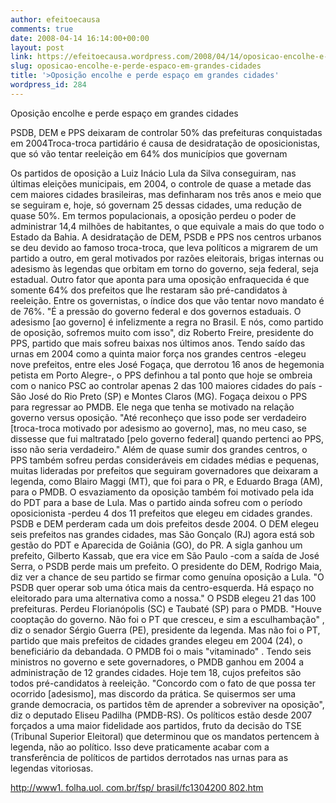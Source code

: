 ```yaml
---
author: efeitoecausa
comments: true
date: 2008-04-14 16:14:00+00:00
layout: post
link: https://efeitoecausa.wordpress.com/2008/04/14/oposicao-encolhe-e-perde-espaco-em-grandes-cidades/
slug: oposicao-encolhe-e-perde-espaco-em-grandes-cidades
title: '>Oposição encolhe e perde espaço em grandes cidades'
wordpress_id: 284
---
```


>

Oposição encolhe e perde espaço em grandes cidades  
  
PSDB, DEM e PPS deixaram de controlar 50% das prefeituras conquistadas em 2004Troca-troca partidário é causa de desidratação de oposicionistas, que só vão tentar reeleição em 64% dos municípios que governam  
  
Os partidos de oposição a Luiz Inácio Lula da Silva conseguiram, nas últimas eleições municipais, em 2004, o controle de quase a metade das cem maiores cidades brasileiras, mas definharam nos três anos e meio que se seguiram e, hoje, só governam 25 dessas cidades, uma redução de quase 50%. Em termos populacionais, a oposição perdeu o poder de administrar 14,4 milhões de habitantes, o que equivale a mais do que todo o Estado da Bahia. A desidratação de DEM, PSDB e PPS nos centros urbanos se deu devido ao famoso troca-troca, que leva políticos a migrarem de um partido a outro, em geral motivados por razões eleitorais, brigas internas ou adesismo às legendas que orbitam em torno do governo, seja federal, seja estadual. Outro fator que aponta para uma oposição enfraquecida é que somente 64% dos prefeitos que lhe restaram são pré-candidatos à reeleição. Entre os governistas, o índice dos que vão tentar novo mandato é de 76%. "É a pressão do governo federal e dos governos estaduais. O adesismo [ao governo] é infelizmente a regra no Brasil. E nós, como partido de oposição, sofremos muito com isso", diz Roberto Freire, presidente do PPS, partido que mais sofreu baixas nos últimos anos. Tendo saído das urnas em 2004 como a quinta maior força nos grandes centros -elegeu nove prefeitos, entre eles José Fogaça, que derrotou 16 anos de hegemonia petista em Porto Alegre-, o PPS definhou a tal ponto que hoje se ombreia com o nanico PSC ao controlar apenas 2 das 100 maiores cidades do país -São José do Rio Preto (SP) e Montes Claros (MG). Fogaça deixou o PPS para regressar ao PMDB. Ele nega que tenha se motivado na relação governo versus oposição. "Até reconheço que isso pode ser verdadeiro [troca-troca motivado por adesismo ao governo], mas, no meu caso, se dissesse que fui maltratado [pelo governo federal] quando pertenci ao PPS, isso não seria verdadeiro." Além de quase sumir dos grandes centros, o PPS também sofreu perdas consideráveis em cidades médias e pequenas, muitas lideradas por prefeitos que seguiram governadores que deixaram a legenda, como Blairo Maggi (MT), que foi para o PR, e Eduardo Braga (AM), para o PMDB. O esvaziamento da oposição também foi motivado pela ida do PDT para a base de Lula. Mas o partido ainda sofreu com o período oposicionista -perdeu 4 dos 11 prefeitos que elegeu em cidades grandes. PSDB e DEM perderam cada um dois prefeitos desde 2004. O DEM elegeu seis prefeitos nas grandes cidades, mas São Gonçalo (RJ) agora está sob gestão do PDT e Aparecida de Goiânia (GO), do PR. A sigla ganhou um prefeito, Gilberto Kassab, que era vice em São Paulo -com a saída de José Serra, o PSDB perde mais um prefeito. O presidente do DEM, Rodrigo Maia, diz ver a chance de seu partido se firmar como genuína oposição a Lula. "O PSDB quer operar sob uma ótica mais da centro-esquerda. Há espaço no eleitorado para uma alternativa como a nossa." O PSDB elegeu 21 das 100 prefeituras. Perdeu Florianópolis (SC) e Taubaté (SP) para o PMDB. "Houve cooptação do governo. Não foi o PT que cresceu, e sim a esculhambação" , diz o senador Sérgio Guerra (PE), presidente da legenda. Mas não foi o PT, partido que mais prefeitos de cidades grandes elegeu em 2004 (24), o beneficiário da debandada. O PMDB foi o mais "vitaminado" . Tendo seis ministros no governo e sete governadores, o PMDB ganhou em 2004 a administração de 12 grandes cidades. Hoje tem 18, cujos prefeitos são todos pré-candidatos à reeleição. "Concordo com o fato de que possa ter ocorrido [adesismo], mas discordo da prática. Se quisermos ser uma grande democracia, os partidos têm de aprender a sobreviver na oposição", diz o deputado Eliseu Padilha (PMDB-RS). Os políticos estão desde 2007 forçados a uma maior fidelidade aos partidos, fruto da decisão do TSE (Tribunal Superior Eleitoral) que determinou que os mandatos pertencem à legenda, não ao político. Isso deve praticamente acabar com a transferência de políticos de partidos derrotados nas urnas para as legendas vitoriosas.  
  
[http://www1. folha.uol. com.br/fsp/ brasil/fc1304200 802.htm](http://www1.folha.uol.com.br/fsp/brasil/fc1304200802.htm)
